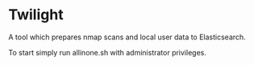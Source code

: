 # Twilight

A tool which prepares nmap scans and local user data to Elasticsearch.

To start simply run allinone.sh with administrator privileges.
